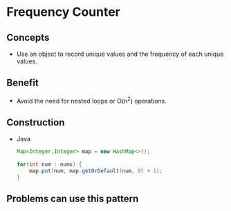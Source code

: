 # Frequency Counter

## Concepts
- Use an object to record unique values and the frequency of each unique values.

## Benefit
- Avoid the need for nested loops or O(n<sup>2</sup>) operations.

## Construction
- Java
  ```java
  Map<Integer,Integer> map = new HashMap<>();
        
  for(int num : nums) {                            
      map.put(num, map.getOrDefault(num, 0) + 1);
  }
  ```

## Problems can use this pattern
